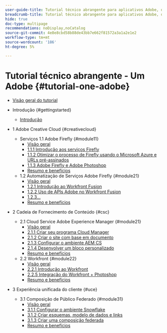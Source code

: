```yaml
---
user-guide-title: Tutorial técnico abrangente para aplicativos Adobe, de Creative Cloud a Experience Cloud
breadcrumb-title: Tutorial técnico abrangente para aplicativos Adobe, de Creative Cloud a Experience Cloud
hide: true
doc-type: multipage
recommendations: noDisplay,noCatalog
source-git-commit: 4e8e8cbd58b88de43bb7e662f81572a3a1a2e1e2
workflow-type: tm+mt
source-wordcount: '186'
ht-degree: 5%

---
```



# Tutorial técnico abrangente - Um Adobe {#tutorial-one-adobe}

+ [Visão geral do tutorial](/help/tutorial-one-adobe/overview.md)

+ Introdução {#gettingstarted}
   + [Introdução](/help/tutorial-one-adobe/modules/getting-started/getting-started.md)
+ 1 Adobe Creative Cloud {#creativecloud}
   + Serviços 1.1 Adobe Firefly {#module11}
      + [Visão geral](/help/tutorial-one-adobe/modules/creative-cloud/module1.1/firefly-services.md)
      + [1.1.1 Introdução aos serviços Firefly](/help/tutorial-one-adobe/modules/creative-cloud/module1.1/ex1.md)
      + [1.1.2 Otimizar o processo de Firefly usando o Microsoft Azure e URLs pré-assinados](/help/tutorial-one-adobe/modules/creative-cloud/module1.1/ex2.md)
      + [1.1.3 Adobe Firefly e Adobe Photoshop](/help/tutorial-one-adobe/modules/creative-cloud/module1.1/ex3.md)
      + [Resumo e benefícios](/help/tutorial-one-adobe/modules/creative-cloud/module1.1/summary.md)
   + 1.2 Automatização de Serviços Adobe Firefly {#module21}
      + [Visão geral](/help/tutorial-one-adobe/modules/creative-cloud/module1.2/automation.md)
      + [1.2.1 Introdução ao Workfront Fusion](/help/tutorial-one-adobe/modules/creative-cloud/module1.2/ex1.md)
      + [1.2.2 Uso de APIs Adobe no Workfront Fusion](/help/tutorial-one-adobe/modules/creative-cloud/module1.2/ex2.md)
      + [1.2.3...](/help/tutorial-one-adobe/modules/creative-cloud/module1.2/ex3.md)
      + [Resumo e benefícios](/help/tutorial-one-adobe/modules/creative-cloud/module1.2/summary.md)

+ 2 Cadeia de Fornecimento de Conteúdo {#csc}
   + 2.1 Cloud Service Adobe Experience Manager {#module21}
      + [Visão geral](/help/tutorial-one-adobe/modules/csc/module2.1/aemcs.md)
      + [2.1.1 Criar seu programa Cloud Manager](/help/tutorial-one-adobe/modules/csc/module2.1/ex1.md)
      + [2.1.2 Criar o site com base em documento](/help/tutorial-one-adobe/modules/csc/module2.1/ex2.md)
      + [2.1.3 Configurar o ambiente AEM CS](/help/tutorial-one-adobe/modules/csc/module2.1/ex3.md)
      + [2.1.4 Desenvolver um bloco personalizado](/help/tutorial-one-adobe/modules/csc/module2.1/ex4.md)
      + [Resumo e benefícios](/help/tutorial-one-adobe/modules/csc/module2.1/summary.md)
   + 2.2 Workfront {#module22}
      + [Visão geral](/help/tutorial-one-adobe/modules/csc/module2.2/workfront.md)
      + [2.2.1 Introdução ao Workfront](/help/tutorial-one-adobe/modules/csc/module2.2/ex1.md)
      + [2.2.5 Integração do Workfront + Photoshop](/help/tutorial-one-adobe/modules/csc/module2.2/ex5.md)
      + [Resumo e benefícios](/help/tutorial-one-adobe/modules/csc/module2.2/summary.md)

+ 3 Experiência unificada do cliente {#uce}
   + 3.1 Composição de Público Federado {#module31}
      + [Visão geral](/help/tutorial-one-adobe/modules/uce/module3.1/fac.md)
      + [3.1.1 Configurar o ambiente Snowflake](/help/tutorial-one-adobe/modules/uce/module3.1/ex1.md)
      + [3.1.2 Criar esquemas, modelo de dados e links](/help/tutorial-one-adobe/modules/uce/module3.1/ex2.md)
      + [3.1.3 Criar uma composição federada](/help/tutorial-one-adobe/modules/uce/module3.1/ex3.md)
      + [Resumo e benefícios](/help/tutorial-one-adobe/modules/uce/module3.1/summary.md)


